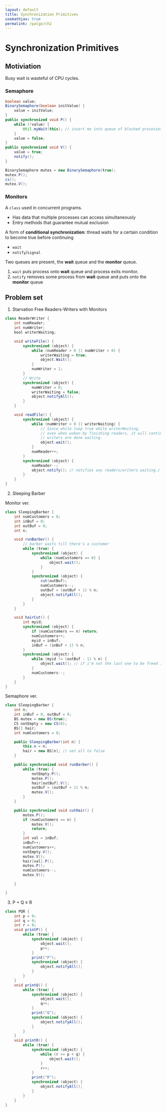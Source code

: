 ```yaml
---
layout: default
title: Synchronization Primitives
usemathjax: true
permalink: /palgo/ch2
---
```


# Synchronization Primitives

## Motiviation

Busy wait is wasteful of CPU cycles.

### Semaphore

```java
boolean value;
BinarySemaphore(boolean initValue) {
    value = initValue;
}
public synchronized void P() {
    while (!value) {
        Util.myWait(this); // insert me into queue of blocked processes. **DOES NOT BUSY WAIT**
    }
    value = false;
}
public synchronized void V() {
    value = true;
    notify();
}

BinarySemaphore mutex = new BinarySemaphore(true);
mutex.P();
cs();
mutex.V();
```

### Monitors

A `class` used in concurrent programs.

- Has data that multiple processes can access simultaneously
- Entry methods that guarantee mutual exclusion

A form of **conditional synchronization**: thread waits for a certain condition to become true before continuing

- `wait`
- `notify`/`signal`

Two queues are present, the **wait** queue and the **monitor** queue.
1. `wait` puts process onto **wait** queue and process exits monitor.
2. `notify` removes some process from **wait** queue and puts onto the **monitor** queue

## Problem set

1. Starvation Free Readers-Writers with Monitors

```java
class ReaderWriter {
    int numReader;
    int numWriter;
    bool writerWaiting;

    void writeFile() {
        synchronized (object) {
            while (numReader > 0 || numWriter > 0) {
                writerWaiting = true;
                object.Wait();
            }
            numWriter = 1;
        }
        // Write
        synchronized (object) {
            numWriter = 0;
            writerWaiting = false;
            object.notifyAll();
        }
    }

    void readFile() {
        synchronized (object) {
            while (numWriter > 0 || writerWaiting) {
                // Since while loop true while writerWaiting, 
                // even when woken by finishing readers, it will continue to wait till
                // writers are done waiting.
                object.wait();
            }
            numReader++;
        }
        synchronized (object) {
            numReader--;
            object.notify(); // notifies any readers/writers waiting./
        }
    }
}
```

2. Sleeping Barber

Monitor ver.
```java
class SleepingBarber {
    int numCustomers = 0;
    int inBuf = 0;
    int outBuf = 0;
    int n;

    void runBarber() {
        // barber waits till there's a customer
        while (true) {
            synchronized (object) {
                while (numCustomers == 0) {
                    object.wait();
                }
            }
            synchronized (object) {
                cut(outBuf);
                numCustomers--;
                outBuf = (outBuf + 1) % n;
                object.notifyAll();
            }
        }
    }

    void hairCut() {
        int myid;
        synchronized (object) {
            if (numCustomers == n) return;
            numCustomers++;
            myid = inBuf;
            inBuf = (inBuf + 1) % n;
        }
        synchronized (object) {
            while (myid != (outBuf - 1) % n) {
                object.wait(); // if i'm not the last one to be freed i continue to wait.
            }
            numCustomers--;
        }
    }
}
```

Semaphore ver.
```java
class SleepingBarber {
    int n;
    int inBuf = 0, outBuf = 0;
    BS mutex = new BS(true);
    CS notEmpty = new CS(0);
    BS[] hair;
    int numCustomers = 0;

    public SleepingBarber(int n) {
        this.n = n;
        hair = new BS[n]; // set all to false
    }

    public synchronized void runBarber() {
        while (true) {
            notEmpty.P();
            mutex.P();
            hair[outBuf].V();
            outBuf = (outBuf + 1) % n;
            mutex.V();
        }
    }

    public synchronized void cutHair() {
        mutex.P();
        if (numCustomers == n) {
            mutex.V();
            return;
        }
        int val = inBuf;
        inBuf++;
        numCustomers++;
        notEmpty.V();
        mutex.V();
        hair[val].P();
        mutex.P();
        numCustomers--;
        mutex.V();

    }

}
```

3. P + Q $\geq$ R

```java
class PQR {
    int p = 0;
    int q = 0;
    int r = 0;
    void printP() {
        while (true) {
            synchronized (object) {
                object.wait();
                p++;
            }
            print("P");
            synchronized (object) {
                object.notifyAll();
            }
        }
    }
    void printQ() {
        while (true) {
            synchronized (object) {
                object.wait();
                q++;
            }
            print("Q");
            synchronized (object) {
                object.notifyAll();
            }
        }
    }
    void printR() {
        while (true) {
            synchronized (object) {
                while (r >= p + q) {
                    object.wait();
                }
                r++;
            }
            print("R");
            synchronized (object) {
                object.notifyAll();
            }
        }
    }
}

```